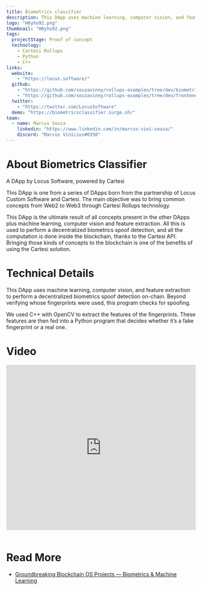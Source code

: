```yaml
---
title: Biometrics classifier
description: This DApp uses machine learning, computer vision, and feature extraction to perform a decentralized biometrics spoof detection on-chain. Beyond verifying who’s fingerprints were used, this program checks for spoofing.
logo: "H0yho92.png"
thumbnail: "H0yho92.png"
tags:
  projectStage: Proof of concept
  technology:
    - Cartesi Rollups
    - Python
    - C++
links:
  website:
    - "https://locus.software/"
  github:
    - "https://github.com/souzavinny/rollups-examples/tree/dev/biometrics"
    - "https://github.com/souzavinny/rollups-examples/tree/dev/frontend-biometrics"
  twitter:
    - "https://twitter.com/LocusSoftware"
  demo: "https://biometricsclassifier.surge.sh/"
team:
  - name: Marcus Souza
    linkedin: "https://www.linkedin.com/in/marcus-vini-souza/"
    discord: "Marcus Vinícius#0350"
---
```


# About Biometrics Classifier

A DApp by Locus Software, powered by Cartesi

This DApp is one from a series of DApps born from the partnership of Locus Custom Software and Cartesi. The main objective was to bring common concepts from Web2 to Web3 through Cartesi Rollups technology.

This DApp is the ultimate result of all concepts present in the other DApps plus machine learning, computer vision and feature extraction. All this is used to perform a decentralized biometrics spoof detection, and all the computation is done inside the blockchain, thanks to the Cartesi API. Bringing those kinds of concepts to the blockchain is one of the benefits of using the Cartesi solution.

# Technical Details

This DApp uses machine learning, computer vision, and feature extraction to perform a decentralized biometrics spoof detection on-chain. Beyond verifying whose fingerprints were used, this program checks for spoofing.

We used C++ with OpenCV to extract the features of the fingerprints. These features are then fed into a Python program that decides whether it’s a fake fingerprint or a real one.

# Video

<iframe width="100%" height="440" src="https://www.youtube.com/embed/4ZaKiG7lDjQ" title="YouTube video player" frameborder="0" allow="accelerometer; autoplay; clipboard-write; encrypted-media; gyroscope; picture-in-picture; web-share" allowfullscreen></iframe>

<br/>
<br/>

# Read More

- [Groundbreaking Blockchain OS Projects — Biometrics & Machine Learning](https://medium.com/cartesi/groundbreaking-blockchain-os-projects-biometrics-machine-learning-2bd9fad7dcf2)
